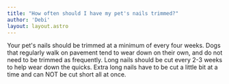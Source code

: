 ```yaml
---
title: "How often should I have my pet's nails trimmed?"
author: 'Debi'
layout: layout.astro
---
```


Your pet's nails should be trimmed at a minimum of every four weeks. Dogs that regularly walk on pavement tend to wear down on their own, and do not need to be trimmed as frequently. Long nails should be cut every 2-3 weeks to help wear down the quicks. Extra long nails have to be cut a little bit at a time and can NOT be cut short all at once.

